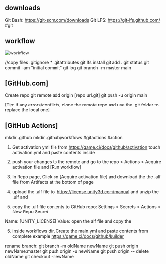 ## downloads

Git Bash: https://git-scm.com/downloads
Git LFS: https://git-lfs.github.com/
#git

## workflow
![workflow](_res/GitHub-Flow-1.png)

//copy files .gitignore * .gitattributes
git lfs install
git add .
git status
git commit -am "initial commit"
git log
git branch -m master main

## [GitHub.com]
Create repo
git remote add origin [repo url.git]
git push -u origin main

[Tip: if any errors/conflicts, clone the remote repo and use the .git folder to replace the local one]

## [GitHub Actions]
mkdir .github
mkdir .github\workflows
#gitactions #action 

1. Get activation yml file from https://game.ci/docs/github/activation
touch activation.yml and paste contents inside

2. push your changes to the remote and go to the repo > Actions > Acquire activation file and [Run workflow]
3. In Repo page, Click on [Acquire activation file] and download the  the .alf file from Artifacts at the bottom of page
4. upload the .alf file to: https://license.unity3d.com/manual and unzip the .ulf and 
5. copy the .ulf file contents to GitHub repo: Settings > Secrets > Actions > New Repo Secret

Name: [UNITY_LICENSE]
Value: open the alf file and copy the 
<Binding Key="1" Value="576562626572264761624c65526f7578" />

5. inside workflows dir, Create the main.yml and paste contents from complete example
https://game.ci/docs/github/builder

rename branch:
git branch -m oldName newName
git push origin newName:master
git push origin -u newName
git push origin -- delete oldName
git checkout -newName



